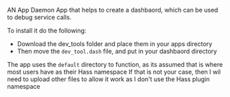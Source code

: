 AN App Daemon App that helps to create a dashbaord, which can be used to debug service calls.

To install it do the following:
- Download the dev_tools folder and place them in your apps directory
- Then move the `dev_tool.dash` file, and put in your dashbaord directory

The app uses the `default` directory to function, as its assumed that is where most users have as their Hass namespace
If that is not your case, then I wil need to upload other files to allow it work as I don't use the Hass plugin namespace
